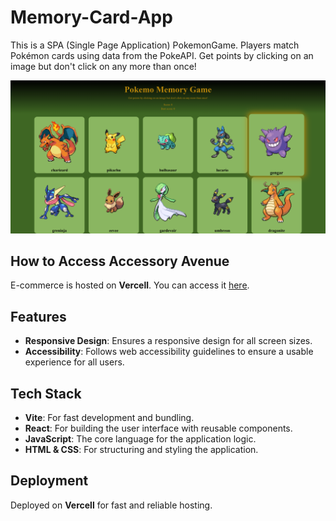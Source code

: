 # Memory-Card-App

This is a SPA (Single Page Application) PokemonGame. 
Players match Pokémon cards using data from the PokeAPI.
Get points by clicking on an image but don't click on any more than once!

![Homepage Screenshot](public/screen.png)

## How to Access Accessory Avenue

E-commerce is hosted on **Vercell**. You can access it [here](https://ecomm-typescript-arav.vercel.app/).

## Features
- **Responsive Design**: Ensures a responsive design for all screen sizes.
- **Accessibility**: Follows web accessibility guidelines to ensure a usable experience for all users.

## Tech Stack

- **Vite**: For fast development and bundling.
- **React**: For building the user interface with reusable components.
- **JavaScript**: The core language for the application logic.
- **HTML & CSS**: For structuring and styling the application.

## Deployment

Deployed on **Vercell** for fast and reliable hosting.



